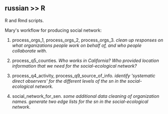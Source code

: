 ## russian >> R

R and Rmd scripts.

Mary's workflow for producing social network: 

1. process_orgs_1, process_orgs_2, process_orgs_3. *clean up responses on what organizations people work on behalf of, and who people collaborate with.*

2. process_q5_counties. *Who works in California? Who provided location information that we need for the social-ecological network?* 

3. process_q4_activity, process_q9_source_of_info. *identify 'systematic direct observers' for the different levels of the sn in the social-ecological network.*

4. social_network_for_sen. *some additional data cleaning of organization names. generate two edge lists for the sn in the social-ecological network.*

